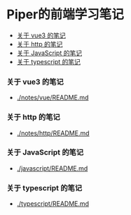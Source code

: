 # Piper的前端学习笔记

<!-- @import "[TOC]" {cmd="toc" depthFrom=3 depthTo=6 orderedList=false} -->

<!-- code_chunk_output -->

- [关于 vue3 的笔记](#关于-vue3-的笔记)
- [关于 http 的笔记](#关于-http-的笔记)
- [关于 JavaScript 的笔记](#关于-javascript-的笔记)
- [关于 typescript 的笔记](#关于-typescript-的笔记)

<!-- /code_chunk_output -->

### 关于 vue3 的笔记
- [./notes/vue/README.md](./vue/README.md)

### 关于 http 的笔记
- [./notes/http/README.md](./http/README.md)

### 关于 JavaScript 的笔记
- [./javascript/README.md](./javascript/README.md)

### 关于 typescript 的笔记
- [./typescript/README.md](./typescript/README.md)
